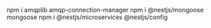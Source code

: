 npm i amqplib amqp-connection-manager
npm i @nestjs/mongoose mongoose
npm i @nestjs/microservices @nestjs/config 